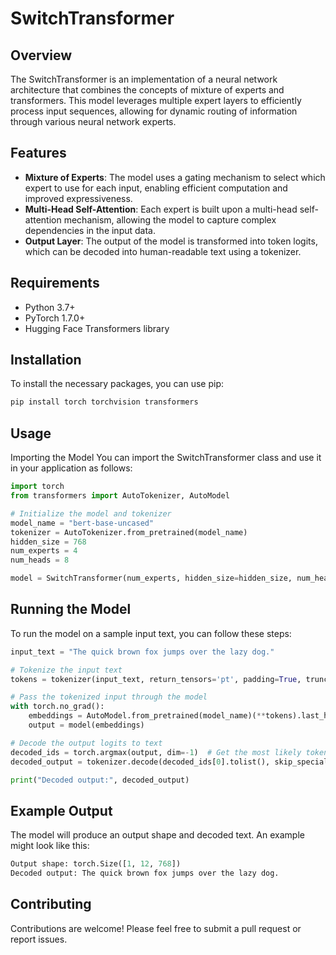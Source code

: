 # SwitchTransformer

## Overview

The SwitchTransformer is an implementation of a neural network architecture that combines the concepts of mixture of experts and transformers. This model leverages multiple expert layers to efficiently process input sequences, allowing for dynamic routing of information through various neural network experts.

## Features

- **Mixture of Experts**: The model uses a gating mechanism to select which expert to use for each input, enabling efficient computation and improved expressiveness.
- **Multi-Head Self-Attention**: Each expert is built upon a multi-head self-attention mechanism, allowing the model to capture complex dependencies in the input data.
- **Output Layer**: The output of the model is transformed into token logits, which can be decoded into human-readable text using a tokenizer.

## Requirements

- Python 3.7+
- PyTorch 1.7.0+
- Hugging Face Transformers library

## Installation

To install the necessary packages, you can use pip:

```bash
pip install torch torchvision transformers

```
## Usage
Importing the Model
You can import the SwitchTransformer class and use it in your application as follows:

```python
import torch
from transformers import AutoTokenizer, AutoModel

# Initialize the model and tokenizer
model_name = "bert-base-uncased"
tokenizer = AutoTokenizer.from_pretrained(model_name)
hidden_size = 768
num_experts = 4
num_heads = 8

model = SwitchTransformer(num_experts, hidden_size=hidden_size, num_heads=num_heads)


```
## Running the Model
To run the model on a sample input text, you can follow these steps:


```python
input_text = "The quick brown fox jumps over the lazy dog."

# Tokenize the input text
tokens = tokenizer(input_text, return_tensors='pt', padding=True, truncation=True)

# Pass the tokenized input through the model
with torch.no_grad():
    embeddings = AutoModel.from_pretrained(model_name)(**tokens).last_hidden_state  # Get BERT embeddings
    output = model(embeddings)

# Decode the output logits to text
decoded_ids = torch.argmax(output, dim=-1)  # Get the most likely token IDs
decoded_output = tokenizer.decode(decoded_ids[0].tolist(), skip_special_tokens=True)

print("Decoded output:", decoded_output)


```
## Example Output
The model will produce an output shape and decoded text. An example might look like this:


```python
Output shape: torch.Size([1, 12, 768])
Decoded output: The quick brown fox jumps over the lazy dog.

```

## Contributing
Contributions are welcome! Please feel free to submit a pull request or report issues.
